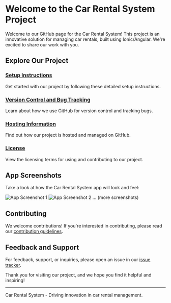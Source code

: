 # Welcome to the Car Rental System Project

Welcome to our GitHub page for the Car Rental System! This project is an innovative solution for managing car rentals, built using Ionic/Angular. We're excited to share our work with you.

## Explore Our Project

### [Setup Instructions](https://github.com/bahaahani/Car-Rental-System/blob/main/SETUP.md)
Get started with our project by following these detailed setup instructions.

### [Version Control and Bug Tracking](https://github.com/bahaahani/Car-Rental-System/blob/main/VERSION_CONTROL.md)
Learn about how we use GitHub for version control and tracking bugs.

### [Hosting Information](https://github.com/bahaahani/Car-Rental-System/blob/main/HOSTING.md)
Find out how our project is hosted and managed on GitHub.

### [License](https://github.com/bahaahani/Car-Rental-System/blob/main/LICENSE)
View the licensing terms for using and contributing to our project.

## App Screenshots

Take a look at how the Car Rental System app will look and feel:

![App Screenshot 1](path_to_your_screenshot_1)
![App Screenshot 2](path_to_your_screenshot_2)
... (more screenshots)

## Contributing

We welcome contributions! If you're interested in contributing, please read our [contribution guidelines](https://github.com/bahaahani/Car-Rental-System/blob/main/CONTRIBUTING.md).

## Feedback and Support

For feedback, support, or inquiries, please open an issue in our [issue tracker](https://github.com/bahaahani/Car-Rental-System/issues).

Thank you for visiting our project, and we hope you find it helpful and inspiring!

---

Car Rental System - Driving innovation in car rental management.
